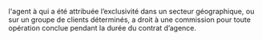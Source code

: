 l'agent à qui a été attribuée l’exclusivité dans un secteur géographique, ou sur un
groupe de clients déterminés, a droit à une commission pour toute opération conclue pendant
la durée du contrat d’agence.